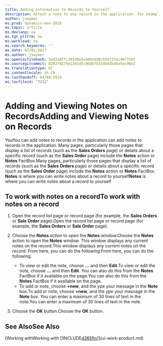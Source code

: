 ```yaml
---
title: Adding Information to Records to Yourself
description: Attach a note to any record in the application. For example, if you have extra information about a sales order that does not fit in any of the fields on the sales order, you can write a note.
author: jswymer
ms.prod: dynamics-nav-2018
ms.topic: article
ms.devlang: na
ms.tgt_pltfrm: na
ms.workload: na
ms.search.keywords: ''
ms.date: 07/01/2017
ms.author: jswymer
ms.openlocfilehash: 5ad2adffc395d0e5e4003dd8cb59723ac407710f
ms.sourcegitcommit: 02827d275e1341d5c9ddb7b314b43b48a9ac96e2
ms.translationtype: HT
ms.contentlocale: zh-CN
ms.lasthandoff: 04/04/2019
ms.locfileid: "7312"
---
```

# <a name="adding-and-viewing-notes-on-records"></a><span data-ttu-id="e9c4b-104">Adding and Viewing Notes on Records</span><span class="sxs-lookup"><span data-stu-id="e9c4b-104">Adding and Viewing Notes on Records</span></span>
 <span data-ttu-id="e9c4b-105">You</span><span class="sxs-lookup"><span data-stu-id="e9c4b-105">You</span></span> <!--OnPrem and your colleagues --><span data-ttu-id="e9c4b-106">can add notes to records in the application.</span><span class="sxs-lookup"><span data-stu-id="e9c4b-106">can add notes to records in the application.</span></span> <span data-ttu-id="e9c4b-107">Many pages, particularly those pages that display a list of records (such as the **Sales Orders** page) or details about a specific record (such as the **Sales Order** page) include the **Notes** action or **Notes** FactBox.</span><span class="sxs-lookup"><span data-stu-id="e9c4b-107">Many pages, particularly those pages that display a list of records (such as the **Sales Orders** page) or details about a specific record (such as the **Sales Order** page) include the **Notes** action or **Notes** FactBox.</span></span> <span data-ttu-id="e9c4b-108">**Notes** is where you can write notes about a record to yourself</span><span class="sxs-lookup"><span data-stu-id="e9c4b-108">**Notes** is where you can write notes about a record to yourself</span></span><!--OnPrem or others, and where you can view notes to you from others. For example, a note could be a general comment or processing instruction to your colleague, who can then respond to your note using their own **Notes**. Or, your colleague can add a note that gives you extra information about a sales order that is not covered by the information on the sales order. These notes and correspondences will follow the record as it is processed in the company.-->

<!--OnPrem
> [!NOTE]  
>  You can only select one recipient of the note.-->  
  
## <a name="to-work-with-notes-on-a-record"></a><span data-ttu-id="e9c4b-109">To work with notes on a record</span><span class="sxs-lookup"><span data-stu-id="e9c4b-109">To work with notes on a record</span></span> 
  
1.  <span data-ttu-id="e9c4b-110">Open the record list page or record page (for example, the **Sales Orders** or **Sale Order** page).</span><span class="sxs-lookup"><span data-stu-id="e9c4b-110">Open the record list page or record page (for example, the **Sales Orders** or **Sale Order** page).</span></span>  
  
    <!-- If **Notes** is not visible on the page, then you can customize the page to display the Notes FactBox. -->
  
2.  <span data-ttu-id="e9c4b-111">Choose the **Notes** action to open the **Notes** window.</span><span class="sxs-lookup"><span data-stu-id="e9c4b-111">Choose the **Notes** action to open the **Notes** window.</span></span> <span data-ttu-id="e9c4b-112">This window displays any current notes on the record.</span><span class="sxs-lookup"><span data-stu-id="e9c4b-112">This window displays any current notes on the record.</span></span> <span data-ttu-id="e9c4b-113">From here, you can do the following:</span><span class="sxs-lookup"><span data-stu-id="e9c4b-113">From here, you can do the following:</span></span>

    -   <span data-ttu-id="e9c4b-114">To view or edit the note, choose **...** and then **Edit**.</span><span class="sxs-lookup"><span data-stu-id="e9c4b-114">To view or edit the note, choose **...** and then **Edit**.</span></span> <span data-ttu-id="e9c4b-115">You can also do this from the **Notes** FactBox if it available on the page.</span><span class="sxs-lookup"><span data-stu-id="e9c4b-115">You can also do this from the **Notes** FactBox if it available on the page.</span></span>
    -   <span data-ttu-id="e9c4b-116">To add or note, choose **+new**, and the ype your message in the **Note** box.</span><span class="sxs-lookup"><span data-stu-id="e9c4b-116">To add or note, choose **+new**, and the ype your message in the **Note** box.</span></span> <span data-ttu-id="e9c4b-117">You can enter a maximum of 30 lines of text in the note.</span><span class="sxs-lookup"><span data-stu-id="e9c4b-117">You can enter a maximum of 30 lines of text in the note.</span></span> 
  
<!-- 5.  In the **To** field, enter a user ID (your own or someone else’s) to indicate who the note is for.  
  
6.  Select the **Notify** field if you want to send a notification to the user in the **To** field. 
  
     If **Notify** is selected, the note will be sent as a notification to the user's **My Notifications** on the Role Center.  -->
  
3.  <span data-ttu-id="e9c4b-118">Choose the **OK** button.</span><span class="sxs-lookup"><span data-stu-id="e9c4b-118">Choose the **OK** button.</span></span>  

## <a name="see-also"></a><span data-ttu-id="e9c4b-119">See Also</span><span class="sxs-lookup"><span data-stu-id="e9c4b-119">See Also</span></span>
[<span data-ttu-id="e9c4b-120">Working with</span><span class="sxs-lookup"><span data-stu-id="e9c4b-120">Working with</span></span> [!INCLUDE[d365fin](includes/d365fin_md.md)]](ui-work-product.md)  